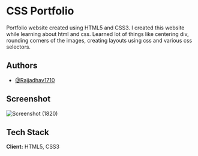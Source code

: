 
# CSS Portfolio

Portfolio website created using HTML5 and CSS3. I created this website while learning about html and css. Learned lot of things like centering div, rounding corners of the images, creating layouts using css and various css selectors.


## Authors

- [@Rajjadhav1710](https://github.com/Rajjadhav1710)


## Screenshot

![Screenshot (1820)](https://user-images.githubusercontent.com/66353781/211037655-9ae8b9da-d24e-4602-8e26-57a686b55f9d.png)


## Tech Stack

**Client:** HTML5, CSS3


